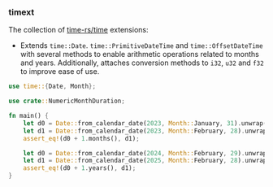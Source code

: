 ### timext

The collection of [time-rs/time](https://github.com/time-rs/time/) extensions:

- Extends `time::Date`. `time::PrimitiveDateTime` and `time::OffsetDateTime` with
  several methods to enable arithmetic operations related to months and years.
  Additionally, attaches conversion methods to `i32`, `u32` and `f32` to improve
  ease of use.

```rust
use time::{Date, Month};

use crate::NumericMonthDuration;

fn main() {
    let d0 = Date::from_calendar_date(2023, Month::January, 31).unwrap();
    let d1 = Date::from_calendar_date(2023, Month::February, 28).unwrap();
    assert_eq!(d0 + 1.months(), d1);

    let d0 = Date::from_calendar_date(2024, Month::February, 29).unwrap();
    let d1 = Date::from_calendar_date(2025, Month::February, 28).unwrap();
    assert_eq!(d0 + 1.years(), d1);
}
```
